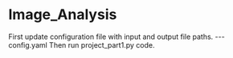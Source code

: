 # Image_Analysis

First update configuration file with input and output file paths. --- config.yaml
Then run project_part1.py code.
